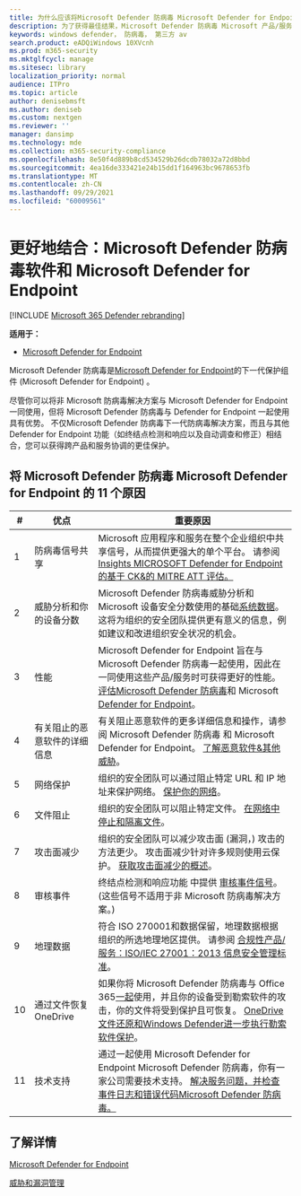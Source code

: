 ```yaml
---
title: 为什么应该将Microsoft Defender 防病毒 Microsoft Defender for Endpoint 一起使用
description: 为了获得最佳结果，Microsoft Defender 防病毒 Microsoft 产品/服务一起使用。
keywords: windows defender， 防病毒， 第三方 av
search.product: eADQiWindows 10XVcnh
ms.prod: m365-security
ms.mktglfcycl: manage
ms.sitesec: library
localization_priority: normal
audience: ITPro
ms.topic: article
author: denisebmsft
ms.author: deniseb
ms.custom: nextgen
ms.reviewer: ''
manager: dansimp
ms.technology: mde
ms.collection: m365-security-compliance
ms.openlocfilehash: 8e50f4d889b8cd534529b26dcdb78032a72d8bbd
ms.sourcegitcommit: 4ea16de333421e24b15dd1f164963bc9678653fb
ms.translationtype: MT
ms.contentlocale: zh-CN
ms.lasthandoff: 09/29/2021
ms.locfileid: "60009561"
---
```

# <a name="better-together-microsoft-defender-antivirus-and-microsoft-defender-for-endpoint"></a>更好地结合：Microsoft Defender 防病毒软件和 Microsoft Defender for Endpoint

[!INCLUDE [Microsoft 365 Defender rebranding](../../includes/microsoft-defender.md)]


**适用于：**

- [Microsoft Defender for Endpoint](/microsoft-365/security/defender-endpoint)

Microsoft Defender 防病毒是[Microsoft Defender for Endpoint](/microsoft-365/security/defender-endpoint/microsoft-defender-endpoint)的下一代保护组件 (Microsoft Defender for Endpoint) 。

尽管你可以将非 Microsoft 防病毒解决方案与 Microsoft Defender for Endpoint 一同使用，但将 Microsoft Defender 防病毒与 Defender for Endpoint 一起使用具有优势。 不仅Microsoft Defender 防病毒下一代防病毒解决方案，而且与其他 Defender for Endpoint 功能（如终结点检测和响应以及自动调查和修正）[](/microsoft-365/security/defender-endpoint/overview-endpoint-detection-response)相结合，您可以获得跨[](/microsoft-365/security/defender-endpoint/automated-investigations)产品和服务协调的更佳保护。

## <a name="11-reasons-to-use-microsoft-defender-antivirus-together-with-microsoft-defender-for-endpoint"></a>将 Microsoft Defender 防病毒 Microsoft Defender for Endpoint 的 11 个原因

|#|优点|重要原因|
|--|--|--|
|1|防病毒信号共享|Microsoft 应用程序和服务在整个企业组织中共享信号，从而提供更强大的单个平台。 请参阅[Insights MICROSOFT Defender for Endpoint 的基于 CK&的 MITRE ATT 评估。](https://www.microsoft.com/security/blog/2018/12/03/insights-from-the-mitre-attack-based-evaluation-of-windows-defender-atp/)|
|2|威胁分析和你的设备分数|Microsoft Defender 防病毒威胁分析和 Microsoft 设备安全分数使用的基础[](/microsoft-365/security/defender-endpoint/threat-analytics)[系统数据](/microsoft-365/security/defender-endpoint/tvm-microsoft-secure-score-devices)。 这将为组织的安全团队提供更有意义的信息，例如建议和改进组织安全状况的机会。|
|3|性能|Microsoft Defender for Endpoint 旨在与 Microsoft Defender 防病毒一起使用，因此在一同使用这些产品/服务时可获得更好的性能。 [评估Microsoft Defender 防病毒](evaluate-microsoft-defender-antivirus.md)和 Microsoft [Defender for Endpoint](/microsoft-365/security/defender-endpoint/evaluate-mde)。|
|4 |有关阻止的恶意软件的详细信息|有关阻止恶意软件的更多详细信息和操作，请参阅 Microsoft Defender 防病毒 和 Microsoft Defender for Endpoint。 [了解恶意软件&其他威胁](/windows/security/threat-protection/intelligence/understanding-malware)。|
|5|网络保护|组织的安全团队可以通过阻止特定 URL 和 IP 地址来保护网络。 [保护你的网络](/microsoft-365/security/defender-endpoint/network-protection)。|
|6 |文件阻止|组织的安全团队可以阻止特定文件。 [在网络中停止和隔离文件](/microsoft-365/security/defender-endpoint/respond-file-alerts#stop-and-quarantine-files-in-your-network)。|
|7 |攻击面减少|组织的安全团队可以减少攻击面 (漏洞，) 攻击的方法更少。 攻击面减少针对许多规则使用云保护。 [获取攻击面减少的概述](/microsoft-365/security/defender-endpoint/overview-attack-surface-reduction)。|
|8 |审核事件|终结点检测和响应功能 中提供 [审核事件信号](/microsoft-365/security/defender-endpoint/overview-endpoint-detection-response)。  (这些信号不适用于非 Microsoft 防病毒解决方案。) |
|9 |地理数据|符合 ISO 270001和数据保留，地理数据根据组织的所选地理地区提供。 请参阅 [合规性产品/服务：ISO/IEC 27001：2013 信息安全管理标准](/microsoft-365/compliance/offering-iso-27001)。|
|10 |通过文件恢复OneDrive|如果你将 Microsoft Defender 防病毒与 Office 365[一起](/Office365/Enterprise)使用，并且你的设备受到勒索软件的攻击，你的文件将受到保护且可恢复。 [OneDrive文件还原和Windows Defender进一步执行勒索软件保护](https://techcommunity.microsoft.com/t5/Microsoft-OneDrive-Blog/OneDrive-Files-Restore-and-Windows-Defender-takes-ransomware/ba-p/188001)。|
|11|技术支持|通过一起使用 Microsoft Defender for Endpoint Microsoft Defender 防病毒，你有一家公司需要技术支持。 [解决服务问题](/microsoft-365/security/defender-endpoint/troubleshoot-mde)[，并检查事件日志和错误代码Microsoft Defender 防病毒。](troubleshoot-microsoft-defender-antivirus.md)|

## <a name="learn-more"></a>了解详情

[Microsoft Defender for Endpoint](/microsoft-365/security/defender-endpoint/microsoft-defender-endpoint)

[威胁和漏洞管理](/microsoft-365/security/defender-endpoint/next-gen-threat-and-vuln-mgt)
